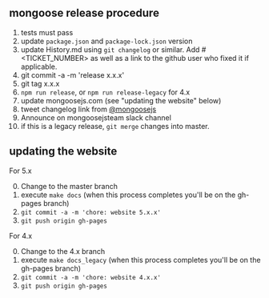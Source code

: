 ## mongoose release procedure

1.  tests must pass
2.  update `package.json` and `package-lock.json` version
3.  update History.md using `git changelog` or similar. Add #<TICKET_NUMBER> as well as a link to the github user who fixed it if applicable.
4.  git commit -a -m 'release x.x.x'
5.  git tag x.x.x
6.  `npm run release`, or `npm run release-legacy` for 4.x
7.  update mongoosejs.com (see "updating the website" below)
8.  tweet changelog link from [@mongoosejs](https://twitter.com/mongoosejs)
9.  Announce on mongoosejsteam slack channel
10. if this is a legacy release, `git merge` changes into master.

## updating the website

For 5.x

0. Change to the master branch
1. execute `make docs` (when this process completes you'll be on the gh-pages branch)
2. `git commit -a -m 'chore: website 5.x.x'`
3. `git push origin gh-pages`

For 4.x

0. Change to the 4.x branch
1. execute `make docs_legacy` (when this process completes you'll be on the gh-pages branch)
2. `git commit -a -m 'chore: website 4.x.x'`
3. `git push origin gh-pages`
